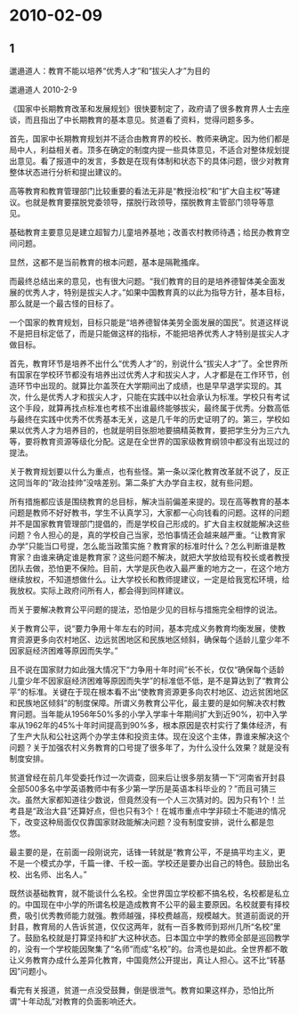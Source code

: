 # 2010-02-09

## 1

邋遢道人：教育不能以培养“优秀人才”和“拔尖人才”为目的

邋遢道人 2010-2-9

《国家中长期教育改革和发展规划》很快要制定了，政府请了很多教育界人士去座谈，而且指出了中长期教育的基本意见。贫道看了资料，觉得问题多多。 

首先，国家中长期教育规划并不适合由教育界的校长、教师来确定。因为他们都是局中人，利益相关者。顶多在确定的制度内提一些具体意见，不适合对整体规划提出意见。看了报道中的发言，多数是在现有体制和状态下的具体问题，很少对教育整体状态进行分析和提出建议的。 

高等教育和教育管理部门比较重要的看法无非是“教授治校”和“扩大自主权”等建议。也就是教育要摆脱党委领导，摆脱行政领导，摆脱教育主管部门领导等意见。 

基础教育主要意见是建立超智力儿童培养基地；改善农村教师待遇；给民办教育空间问题。 

显然，这都不是当前教育的根本问题，基本是隔靴搔痒。 

而最终总结出来的意见，也有很大问题。“我们教育的目的是培养德智体美全面发展的优秀人才，特别是拔尖人才。”如果中国教育真的以此为指导方针，基本目标，那么就是一个最古怪的目标了。 

一个国家的教育规划，目标只能是“培养德智体美劳全面发展的国民”。贫道这样说不是把目标定低了，而是只能做这样的指标，不能把培养优秀人才特别是拔尖人才做目标。 

首先，教育环节是培养不出什么“优秀人才”的，别说什么“拔尖人才”了。全世界所有国家在学校环节都没有培养出过优秀人才和拔尖人才，人才都是在工作环节，创造环节中出现的。就算比尔盖茨在大学期间出了成绩，也是早早退学实现的。其次，什么是优秀人才和拔尖人才，只能在实践中以社会承认为标准。学校只有考试这个手段，就算再找点标准也考核不出谁最终能够拔尖，最终属于优秀。分数高低与最终在实践中优秀不优秀基本无关，这是几千年的历史证明了的。第三，学校如果以优秀人才为培养目的，也就是明目张胆地要搞精英教育，要把学生分为三六九等，要将教育资源等级化分配。这是在全世界的国家级教育纲领中都没有出现过的提法。 

关于教育规划要以什么为重点，也有些怪。第一条以深化教育改革就不说了，反正这同当年的“政治挂帅”没啥差别。第二条扩大办学自主权，就有些问题。 

所有措施都应该是围绕教育的总目标，解决当前偏差来提的。现在高等教育的基本问题是教师不好好教书，学生不认真学习，大家都一心向钱看的问题。这样的问题并不是国家教育管理部门提倡的，而是学校自己形成的。扩大自主权就能解决这些问题？令人担心的是，真的学校自己当家，恐怕事情还会越来越严重。“让教育家办学”只能当口号提，怎么能当政策实施？教育家的标准时什么？怎么判断谁是教育家？由谁来确定谁是教育家？这些问题不解决，就把大学放给现有校长或者教授团队去做，恐怕更不保险。目前，大学是灰色收入最严重的地方之一，在这个地方继续放权，不知道想做什么。让大学校长和教师提建议，一定是给我宽松环境，给我放权。实际上政府问所有人，都会得到同样建议。 

而关于要解决教育公平问题的提法，恐怕是少见的目标与措施完全相悖的说法。 

关于教育公平，说“要力争用十年左右的时间，基本完成义务教育均衡发展，使教育资源更多向农村地区、边远贫困地区和民族地区倾斜，确保每个适龄儿童少年不因家庭经济困难等原因而失学。” 

且不说在国家财力如此强大情况下“力争用十年时间”长不长，仅仅“确保每个适龄儿童少年不因家庭经济困难等原因而失学”的标准低不低，是不是算达到了“教育公平”的标准。关键在于现在根本看不出“使教育资源更多向农村地区、边远贫困地区和民族地区倾斜”的制度保障。所谓义务教育公平化，最主要的是如何解决农村教育问题。当年能从1956年50%多的小学入学率十年期间扩大到近90%，初中入学率从1962年的45%十年时间提高到90%多，根本原因是农村实行了集体经济，有了生产大队和公社这两个办学主体和投资主体。现在没这个主体，靠谁来解决这个问题？关于加强农村义务教育的口号提了很多年了，为什么没什么效果？就是没有制度安排。 

贫道曾经在前几年受委托作过一次调查，回来后让很多朋友猜一下“河南省开封县全部500多名中学英语教师中有多少第一学历是英语本科毕业的？”而且可猜三次。虽然大家都知道往少数说，但竟然没有一个人三次猜对的。因为只有1个！兰考县是“政治大县”还算好点，但也只有3个！在城市重点中学非硕士不能进的情况下，改变这种局面仅仅靠国家财政能解决问题？没有制度安排，说什么都是忽悠。 

最主要的是，在前面一段刚说完，话锋一转就是“教育公平，不是搞平均主义，更不是一个模式办学，千篇一律、千校一面。学校还是要办出自己的特色。鼓励出名校、出名师、出名人。” 

既然谈基础教育，就不能谈什么名校。全世界国立学校都不搞名校，名校都是私立的。中国现在中小学的所谓名校是造成教育不公平的最主要原因。名校就要有择校费，吸引优秀教师能力就强。教师越强，择校费越高，规模越大。贫道前面说的开封县，教育局的人告诉贫道，仅仅这两年，就有一百多教师到郑州几所“名校”里了。鼓励名校就是打算坚持和扩大这种状态。日本国立中学的教师全部是巡回教学的，没有一个学校能因聚集了“名师”而成“名校”的。台湾也是如此。全世界都不敢让义务教育办成什么差异化教育，中国竟然公开提出，真让人担心。这不比“转基因”问题小。 

看完有关报道，贫道一点没受鼓舞，倒是很泄气。教育如果这样办，恐怕比所谓“十年动乱”对教育的负面影响还大。

